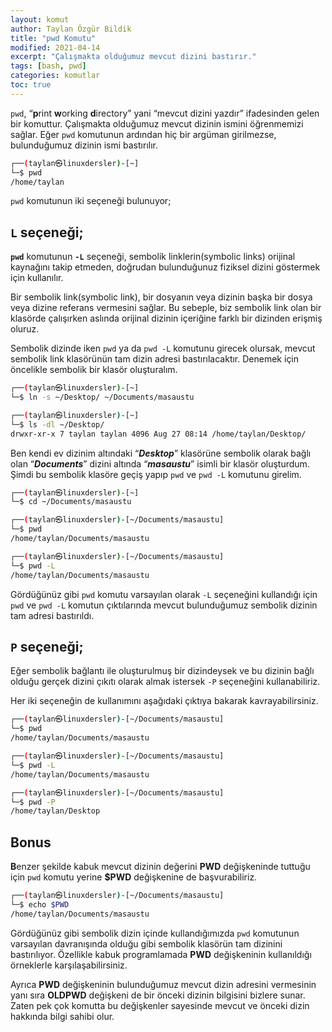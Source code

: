 ```yaml
---
layout: komut
author: Taylan Özgür Bildik
title: "pwd Komutu"
modified: 2021-04-14
excerpt: "Çalışmakta olduğumuz mevcut dizini bastırır."
tags: [bash, pwd]
categories: komutlar 
toc: true 
---
```



`pwd`, “**p**rint **w**orking **d**irectory” yani “mevcut dizini yazdır” ifadesinden gelen bir komuttur. Çalışmakta olduğumuz mevcut dizinin ismini öğrenmemizi sağlar. Eğer `pwd` komutunun ardından hiç bir argüman girilmezse, bulunduğumuz dizinin ismi bastırılır. 

```bash
┌──(taylan㉿linuxdersler)-[~]
└─$ pwd
/home/taylan
```

`pwd` komutunun iki seçeneği bulunuyor; 

## `L` seçeneği;

**`pwd`** komutunun **`-L`** seçeneği, sembolik linklerin(symbolic links) orijinal kaynağını takip etmeden, doğrudan bulunduğunuz fiziksel dizini göstermek için kullanılır.

Bir sembolik link(symbolic link), bir dosyanın veya dizinin başka bir dosya veya dizine referans vermesini sağlar. Bu sebeple, biz sembolik link olan bir klasörde çalışırken aslında orijinal dizinin içeriğine farklı bir dizinden erişmiş oluruz. 

Sembolik dizinde iken `pwd` ya da `pwd -L` komutunu girecek olursak, mevcut sembolik link klasörünün tam dizin adresi bastırılacaktır. Denemek için öncelikle sembolik bir klasör oluşturalım.

```bash
┌──(taylan㉿linuxdersler)-[~]
└─$ ln -s ~/Desktop/ ~/Documents/masaustu

┌──(taylan㉿linuxdersler)-[~]
└─$ ls -dl ~/Desktop/                                                                                   
drwxr-xr-x 7 taylan taylan 4096 Aug 27 08:14 /home/taylan/Desktop/
```

Ben kendi ev dizinim altındaki “***Desktop***” klasörüne sembolik olarak bağlı olan “***Documents***” dizini altında “***masaustu***” isimli bir klasör oluşturdum. Şimdi bu sembolik klasöre geçiş yapıp `pwd` ve `pwd -L` komutunu girelim. 

```bash
┌──(taylan㉿linuxdersler)-[~]
└─$ cd ~/Documents/masaustu

┌──(taylan㉿linuxdersler)-[~/Documents/masaustu]
└─$ pwd                                                                                                 
/home/taylan/Documents/masaustu

┌──(taylan㉿linuxdersler)-[~/Documents/masaustu]
└─$ pwd -L                                                                                              
/home/taylan/Documents/masaustu
```

Gördüğünüz gibi `pwd` komutu varsayılan olarak `-L` seçeneğini kullandığı için `pwd` ve `pwd -L` komutun çıktılarında mevcut bulunduğumuz sembolik dizinin tam adresi bastırıldı. 

## `P` seçeneği;

Eğer sembolik bağlantı ile oluşturulmuş bir dizindeysek ve bu dizinin bağlı olduğu gerçek dizini çıkıtı olarak almak istersek `-P` seçeneğini kullanabiliriz.

Her iki seçeneğin de kullanımını aşağıdaki çıktıya bakarak kavrayabilirsiniz.

```bash
┌──(taylan㉿linuxdersler)-[~/Documents/masaustu]
└─$ pwd                                                                                                 
/home/taylan/Documents/masaustu

┌──(taylan㉿linuxdersler)-[~/Documents/masaustu]
└─$ pwd -L
/home/taylan/Documents/masaustu

┌──(taylan㉿linuxdersler)-[~/Documents/masaustu]
└─$ pwd -P                                                                                              
/home/taylan/Desktop
```

## Bonus

**B**enzer şekilde kabuk mevcut dizinin değerini **PWD** değişkeninde tuttuğu için  `pwd` komutu yerine **$PWD** değişkenine de başvurabiliriz.

```bash
┌──(taylan㉿linuxdersler)-[~/Documents/masaustu]
└─$ echo $PWD
/home/taylan/Documents/masaustu
```

Gördüğünüz gibi sembolik dizin içinde kullandığımızda `pwd` komutunun varsayılan davranışında olduğu gibi sembolik klasörün tam dizinini bastırılıyor. Özellikle kabuk programlamada **PWD** değişkeninin kullanıldığı örneklerle karşılaşabilirsiniz. 

Ayrıca **PWD** değişkeninin bulunduğumuz mevcut dizin adresini vermesinin yanı sıra **OLDPWD** değişkeni de bir önceki dizinin bilgisini bizlere sunar. Zaten pek çok komutta bu değişkenler sayesinde mevcut ve önceki dizin hakkında bilgi sahibi olur.
